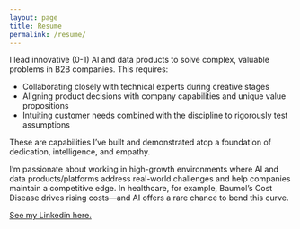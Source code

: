 ```yaml
---
layout: page
title: Resume
permalink: /resume/
---
```


I lead innovative (0-1) AI and data products to solve complex, valuable problems in B2B companies. This requires:
- Collaborating closely with technical experts during creative stages
- Aligning product decisions with company capabilities and unique value propositions
- Intuiting customer needs combined with the discipline to rigorously test assumptions

These are capabilities I’ve built and demonstrated atop a foundation of dedication, intelligence, and empathy.

I’m passionate about working in high-growth environments where AI and data products/platforms address real-world challenges and help companies maintain a competitive edge. In healthcare, for example, Baumol’s Cost Disease drives rising costs—and AI offers a rare chance to bend this curve.

[See my Linkedin here.](https://www.linkedin.com/in/kenanwang)
